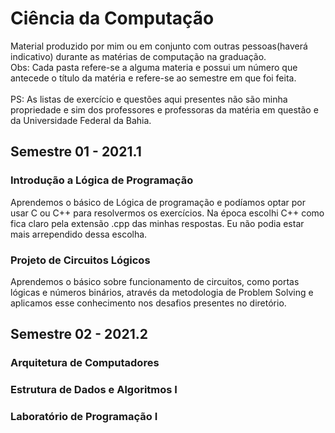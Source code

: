 <h1>Ciência da Computação</h1>
<p>Material produzido por mim ou em conjunto com outras pessoas(haverá indicativo) durante as matérias de computação na graduação.<br>
Obs: Cada pasta refere-se a alguma materia e possui um número que antecede o título da matéria e refere-se ao semestre
em que foi feita.<br><br>
PS: As listas de exercício e questões aqui presentes não são minha propriedade e sim dos professores e professoras da matéria em questão e da Universidade Federal da Bahia.<br>
<h2>Semestre 01 - 2021.1</h2>
<h3>Introdução a Lógica de Programação</h3>
<p>Aprendemos o básico de Lógica de programação e podíamos optar por usar C ou C++ para resolvermos os exercícios. Na época escolhi C++ como fica claro pela extensão .cpp das minhas respostas. Eu não podia estar mais arrependido dessa escolha.</p>
<h3>Projeto de Circuitos Lógicos</h3>
<p>Aprendemos o básico sobre funcionamento de circuitos, como portas lógicas e números binários, através da metodologia de Problem Solving e aplicamos esse conhecimento nos desafios presentes no diretório.</p>
<h2>Semestre 02 - 2021.2</h2>
<h3>Arquitetura de Computadores</h3>
<h3>Estrutura de Dados e Algoritmos I</h3>
<h3>Laboratório de Programação I</h3>
